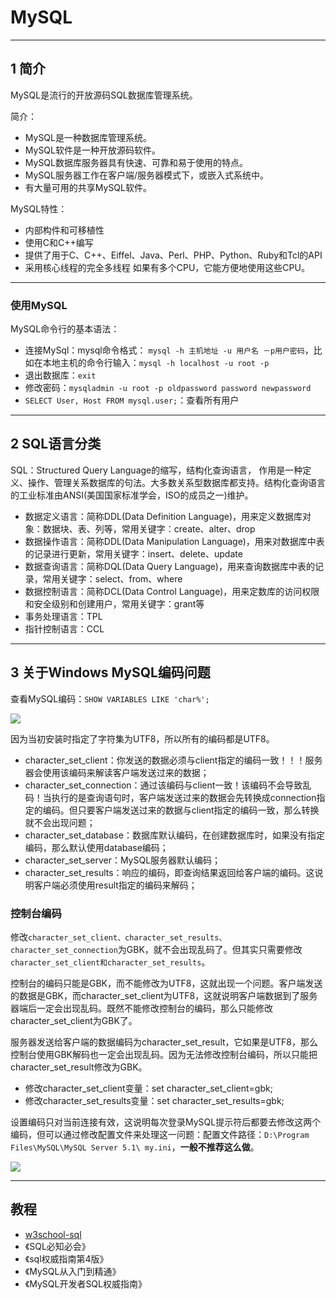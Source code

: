 # MySQL

----
## 1 简介

MySQL是流行的开放源码SQL数据库管理系统。

简介：

-   MySQL是一种数据库管理系统。
-   MySQL软件是一种开放源码软件。
-   MySQL数据库服务器具有快速、可靠和易于使用的特点。
-   MySQL服务器工作在客户端/服务器模式下，或嵌入式系统中。
-   有大量可用的共享MySQL软件。

MySQL特性：

- 内部构件和可移植性
- 使用C和C++编写
- 提供了用于C、C++、Eiffel、Java、Perl、PHP、Python、Ruby和Tcl的API
- 采用核心线程的完全多线程 如果有多个CPU，它能方便地使用这些CPU。

---
###  使用MySQL

MySQL命令行的基本语法：

- 连接MySql：mysql命令格式： `mysql -h 主机地址 -u 用户名 －p用户密码`，比如在本地主机的命令行输入：`mysql -h localhost -u root -p`
- 退出数据库：`exit`
- 修改密码：`mysqladmin -u root -p oldpassword password newpassword`
- `SELECT User, Host FROM mysql.user;`：查看所有用户

---
## 2 SQL语言分类

SQL：Structured Query Language的缩写，结构化查询语言， 作用是一种定义、操作、管理关系数据库的句法。大多数关系型数据库都支持。结构化查询语言的工业标准由ANSI(美国国家标准学会，ISO的成员之一)维护。

- 数据定义语言：简称DDL(Data Definition Language)，用来定义数据库对象：数据块、表、列等，常用关键字：create、alter、drop
- 数据操作语言：简称DDL(Data Manipulation Language)，用来对数据库中表的记录进行更新，常用关键字：insert、delete、update
- 数据查询语言：简称DQL(Data Query Language)，用来查询数据库中表的记录，常用关键字：select、from、where
- 数据控制语言：简称DCL(Data Control Language)，用来定数库的访问权限和安全级别和创建用户，常用关键字：grant等
- 事务处理语言：TPL
- 指针控制语言：CCL


---
## 3 关于Windows MySQL编码问题

查看MySQL编码：`SHOW VARIABLES LIKE 'char%';`

![](index_files/409d1fd4-27fd-4660-a496-a7eb43611415.png)

因为当初安装时指定了字符集为UTF8，所以所有的编码都是UTF8。

- character_set_client：你发送的数据必须与client指定的编码一致！！！服务器会使用该编码来解读客户端发送过来的数据；
- character_set_connection：通过该编码与client一致！该编码不会导致乱码！当执行的是查询语句时，客户端发送过来的数据会先转换成connection指定的编码。但只要客户端发送过来的数据与client指定的编码一致，那么转换就不会出现问题；
- character_set_database：数据库默认编码，在创建数据库时，如果没有指定编码，那么默认使用database编码；
- character_set_server：MySQL服务器默认编码；
- character_set_results：响应的编码，即查询结果返回给客户端的编码。这说明客户端必须使用result指定的编码来解码；

### 控制台编码

修改`character_set_client、character_set_results、character_set_connection`为GBK，就不会出现乱码了。但其实只需要修改`character_set_client和character_set_results`。

控制台的编码只能是GBK，而不能修改为UTF8，这就出现一个问题。客户端发送的数据是GBK，而character_set_client为UTF8，这就说明客户端数据到了服务器端后一定会出现乱码。既然不能修改控制台的编码，那么只能修改character_set_client为GBK了。

服务器发送给客户端的数据编码为character_set_result，它如果是UTF8，那么控制台使用GBK解码也一定会出现乱码。因为无法修改控制台编码，所以只能把character_set_result修改为GBK。

- 修改character_set_client变量：set character_set_client=gbk;
- 修改character_set_results变量：set character_set_results=gbk;

设置编码只对当前连接有效，这说明每次登录MySQL提示符后都要去修改这两个编码，但可以通过修改配置文件来处理这一问题：配置文件路径：`D:\Program Files\MySQL\MySQL Server 5.1\ my.ini`，**一般不推荐这么做**。

![](index_files/c32edc20-c3f7-43a9-a3ea-e9bdf89c741e.png)


----
## 教程

- [w3school-sql](http://www.w3school.com.cn/sql/index.asp)
- 《SQL必知必会》
- 《sql权威指南第4版》
- 《MySQL从入门到精通》
- 《MySQL开发者SQL权威指南》